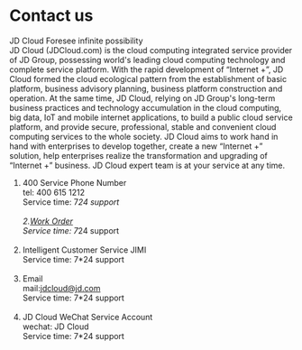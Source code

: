 # Contact us
JD Cloud Foresee infinite possibility<br />
JD Cloud (JDCloud.com) is the cloud computing integrated service provider of JD Group, possessing world's leading cloud computing technology and complete service platform. With the rapid development of “Internet +”, JD Cloud formed the cloud ecological pattern from the establishment of basic platform, business advisory planning, business platform construction and operation. At the same time, JD Cloud, relying on JD Group's long-term business practices and technology accumulation in the cloud computing, big data, IoT and mobile internet applications, to build a public cloud service platform, and provide secure, professional, stable and convenient cloud computing services to the whole society. JD Cloud aims to work hand in hand with enterprises to develop together, create a new “Internet +” solution, help enterprises realize the transformation and upgrading of “Internet +” business. JD Cloud expert team is at your service at any time.
<br />
1. 400 Service Phone Number<br />
tel: 400 615 1212<br />
Service time: 7*24 support<br /><br />
2.[Work Order](https://ticket.jdcloud.com/myorder/submit)<br />
Service time: 7*24 support<br /><br />
3. Intelligent Customer Service JIMI<br />
Service time: 7*24 support<br /><br />
4. Email<br />
mail:jdcloud@jd.com<br />
Service time: 7*24 support<br /><br />
5. JD Cloud WeChat Service Account<br />
wechat: JD Cloud<br />
Service time: 7*24 support
